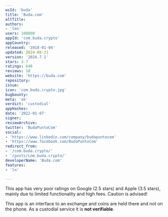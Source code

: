 ```yaml
---
wsId: 'buda'
title: 'Buda.com'
altTitle: 
authors:
- 'leo'
users: 100000
appId: 'com.buda.crypto'
appCountry: 
released: '2018-01-04'
updated: 2024-08-21
version: '2024.7.1'
stars: 3.7
ratings: 648
reviews: 18
website: 'https://buda.com'
repository: 
issue: 
icon: 'com.buda.crypto.jpg'
bugbounty: 
meta: 'ok'
verdict: 'custodial'
appHashes: 
date: '2022-01-07'
signer: 
reviewArchive: 
twitter: 'BudaPuntoCom'
social:
- 'https://www.linkedin.com/company/budapuntocom'
- 'https://www.facebook.com/BudaPuntoCom'
redirect_from:
- '/com.buda.crypto/'
- '/posts/com.buda.crypto/'
developerName: 'Buda.com'
features:
- 'ln'

---
```


This app has very poor ratings on Google (2.5 stars) and Apple (3.5 stars),
mainly due to limited functionality and high fees. Caution is advised!

This app is an interface to an exchange and coins are held there and not on the
phone. As a custodial service it is **not verifiable**.
